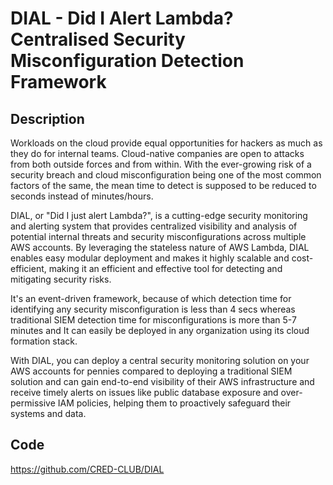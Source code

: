 # DIAL - Did I Alert Lambda? Centralised Security Misconfiguration Detection Framework

## Description
Workloads on the cloud provide equal opportunities for hackers as much as they do for internal teams. Cloud-native companies are open to attacks from both outside forces and from within. With the ever-growing risk of a security breach and cloud misconfiguration being one of the most common factors of the same, the mean time to detect is supposed to be reduced to seconds instead of minutes/hours.

DIAL, or "Did I just alert Lambda?", is a cutting-edge security monitoring and alerting system that provides centralized visibility and analysis of potential internal threats and security misconfigurations across multiple AWS accounts. By leveraging the stateless nature of AWS Lambda, DIAL enables easy modular deployment and makes it highly scalable and cost-efficient, making it an efficient and effective tool for detecting and mitigating security risks.

It's an event-driven framework, because of which detection time for identifying any security misconfiguration is less than 4 secs whereas traditional SIEM detection time for misconfigurations is more than 5-7 minutes and It can easily be deployed in any organization using its cloud formation stack.

With DIAL, you can deploy a central security monitoring solution on your AWS accounts for pennies compared to deploying a traditional SIEM solution and can gain end-to-end visibility of their AWS infrastructure and receive timely alerts on issues like public database exposure and over-permissive IAM policies, helping them to proactively safeguard their systems and data.

## Code
https://github.com/CRED-CLUB/DIAL

